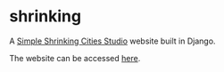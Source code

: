 shrinking
=========

A [Simple Shrinking Cities Studio](http://dusp.mit.edu/cdd/subject/urban-design-studio-shrinking-cities) website built in Django.

The website can be accessed [here](http://baltinversions.mit.edu/).



